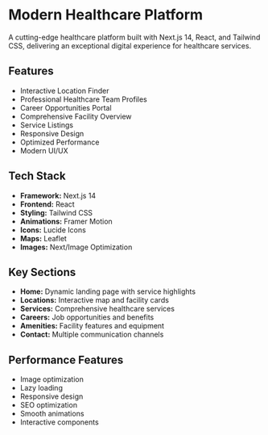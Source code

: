 # Modern Healthcare Platform

A cutting-edge healthcare platform built with Next.js 14, React, and Tailwind CSS, delivering an exceptional digital experience for healthcare services.

## Features

-  Interactive Location Finder
-  Professional Healthcare Team Profiles
-  Career Opportunities Portal
-  Comprehensive Facility Overview
-  Service Listings
-  Responsive Design
-  Optimized Performance
-  Modern UI/UX

## Tech Stack

- **Framework:** Next.js 14
- **Frontend:** React
- **Styling:** Tailwind CSS
- **Animations:** Framer Motion
- **Icons:** Lucide Icons
- **Maps:** Leaflet
- **Images:** Next/Image Optimization

## Key Sections

- **Home:** Dynamic landing page with service highlights
- **Locations:** Interactive map and facility cards
- **Services:** Comprehensive healthcare services
- **Careers:** Job opportunities and benefits
- **Amenities:** Facility features and equipment
- **Contact:** Multiple communication channels

## Performance Features

- Image optimization
- Lazy loading
- Responsive design
- SEO optimization
- Smooth animations
- Interactive components
